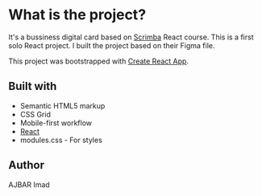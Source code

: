 # What is the project?

It's a bussiness digital card based on [Scrimba](https://scrimba.com/learn/learnreact) React course. This is a first solo React project. I built the project based on their Figma file.

This project was bootstrapped with [Create React App](https://github.com/facebook/create-react-app).

## Built with

- Semantic HTML5 markup
- CSS Grid
- Mobile-first workflow
- [React](https://reactjs.org/)
- modules.css - For styles

## Author

AJBAR Imad 
